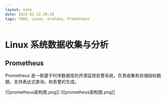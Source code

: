 ```yaml
---
layout: note
date: 2023-02-13 20:29
tags: TODO, Linux, Grafana, Prometheus
---
```


# Linux 系统数据收集与分析

## Prometheus

Prometheus 是一款基于时序数据库的开源监控告警系统，负责收集和存储指标数据，支持表达式查询，和告警的生成。

![[prometheus架构图.png]]
![[prometheus架构图.png]]
